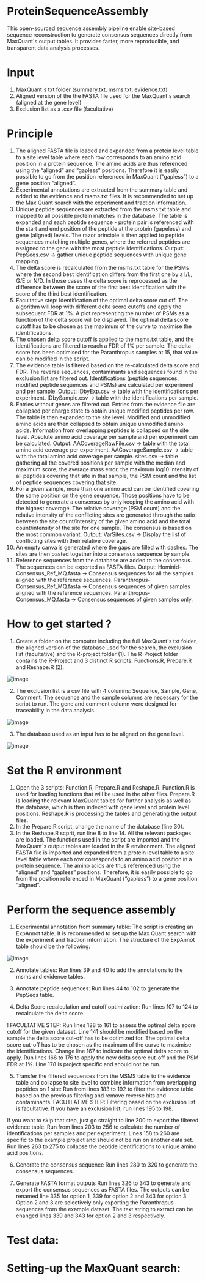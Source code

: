 # ProteinSequenceAssembly

This open-sourced sequence assembly pipeline enable site-based sequence reconstruction to generate consensus sequences directly from MaxQuant´s output tables. It provides faster, more reproducible, and transparent data analysis processes. 

# Input
1. MaxQuant´s txt folder (summary.txt, msms.txt, evidence.txt)
2. Aligned version of the the FASTA file used for the MaxQuant´s search (aligned at the gene level)
3. Exclusion list as a .csv file (facultative)

# Principle

1.	The aligned FASTA file is loaded and expanded from a protein level table to a site level table where each row corresponds to an amino acid position in a protein sequence. The amino acids are thus referenced using the “aligned” and “gapless” positions. Therefore it is easily possible to go from the position referenced in MaxQuant (“gapless”) to a gene position “aligned”. 
2.	Experimental annotations are extracted from the summary table and added to the evidence and msms.txt files. It is recommended to set up the Max Quant search with the experiment and fraction information. 
3.	Unique peptide sequences are extracted from the msms.txt table and mapped to all possible protein matches in the database. The table is expanded and each peptide sequence - protein pair is referenced with the start and end position of the peptide at the protein (gapeless) and gene (aligned) levels. The razor principle is then applied to peptide sequences matching multiple genes, where the referred peptides are assigned to the gene with the most peptide identifications. 
Output: PepSeqs.csv → gather unique peptide sequences with unique gene mapping. 
4.	The delta score is recalculated from the msms.txt table for the PSMs where the second best identification differs from the first one by a I/L, G/E or N/D. In those cases the delta score is reprocessed as the difference between the score of the first best identification with the score of the third best identification. 
5.	Facultative step: Identification of the optimal delta score cut off. The algorithm will loop with different delta score cutoffs and apply the subsequent FDR at 1%. A plot representing the number of PSMs as a function of the delta score will be displayed. The optimal delta score cutoff has to be chosen as the maximum of the curve to maximise the identifications. 
6.	The chosen delta score cutoff is applied to the msms.txt table, and the identifications are filtered to reach a FDR of 1% per sample. The delta score has been optimised for the Paranthropus samples at 15, that value can be modified in the script. 
7.	The evidence table is filtered based on the re-calculated delta score and FDR. The reverse sequences, contaminants and sequences found in the exclusion list are filtered out. Identifications (peptide sequences, modified peptide sequences and PSMs) are calculated per experiment and per sample. 
Output: IDbyExp.csv → table with the identifications per experiment. IDbySample.csv → table with the identifications per sample.
8.	Entries without genes are filtered out. Entries from the evidence file are collapsed per charge state to obtain unique modified peptides per row. The table is then expanded to the site level. Modified and unmodified amino acids are then collapsed to obtain unique unmodified amino acids. Information from overlapping peptides is collapsed on the site level. Absolute amino acid coverage per sample and per experiment can be calculated. 
Output: AACoverageRawFile.csv → table with the total amino acid coverage per experiment. AACoverageSample.csv → table with the total amino acid coverage per sample. sites.csv → table gathering all the covered positions per sample with the median and maximum score, the average mass error, the maximum log10 intensity of all peptides covering that site in that sample, the PSM count and the list of peptide sequences covering that site. 
9.	For a given sample, more than one amino acid can be identified covering the same position on the gene sequence. Those positions have to be detected to generate a consensus by only keeping the amino acid with the highest coverage. The relative coverage (PSM count) and the relative intensity of the conflicting sites are generated through the ratio between the site count/intensity of the given amino acid and the total count/intensity of the site for one sample. The consensus is based on the most common variant. 
Output: VarSites.csv → Display the list of conflicting sites with their relative coverage. 
10.	An empty canva is generated where the gaps are filled with dashes. The sites are then pasted together into a consensus sequence by sample.
11.	Reference sequences from the database are added to the consensus. The sequences can be exported as FASTA files. 
Output: Hominid-Consensus_Ref_MQ.fasta → Consensus sequences for all the samples aligned with the reference sequences.  Paranthropus-Consensus_Ref_MQ.fasta → Consensus sequences of given samples aligned with the reference sequences. Paranthropus-Consensus_MQ.fasta → Consensus sequences of given samples only. 

# How to get started ? 
1. Create a folder on the computer including the full MaxQuant´s txt folder, the aligned version of the database used for the search, the exclusion list (facultative) and the R-project folder (1). The R-Project folder contains the R-Project and 3 distinct R scripts: Functions.R, Prepare.R and Reshape.R (2).

 ![image](https://github.com/ClaireKoenig/ProteinSequenceAssembly/assets/134442809/de8a2517-b511-4cf1-882f-e8b9e56bde1c)


2. The exclusion list is a csv file with 4 columns: Sequence, Sample, Gene, Comment. The sequence and the sample columns are necessary for the script to run. The gene and comment column were designed for traceability in the data analysis. 

![image](https://github.com/ClaireKoenig/ProteinSequenceAssembly/assets/134442809/182e2547-7a89-48b0-8f58-d157a1ef88be)
 
3. The database used as an input has to be aligned on the gene level. 

![image](https://github.com/ClaireKoenig/ProteinSequenceAssembly/assets/134442809/ce7758aa-c40a-44ec-9b5d-4eefe8c21fef)

# Set the R environment

1. Open the 3 scripts: Function.R, Prepare.R and Reshape.R. 
Function.R is used for loading functions that will be used in the other files. Prepare.R is loading the relevant MaxQuant tables for further analysis as well as the database, which is then indexed with gene level and protein level positions. Reshape.R is processing the tables and generating the output files. 
2. In the Prepare.R script, change the name of the database (line 30). 
3. In the Reshape.R scprit, run line 8 to line 14. 
All the relevant packages are loaded. The functions used in the script are imported and the MaxQuant´s output tables are loaded in the R environment. The aligned FASTA file is imported and expanded from a protein level table to a site level table where each row corresponds to an amino acid position in a protein sequence. The amino acids are thus referenced using the “aligned” and “gapless” positions. Therefore, it is easily possible to go from the position referenced in MaxQuant (“gapless”) to a gene position “aligned”. 

 # Perform the sequence assembly
 
 1. Experimental annotation from summary table: 
The script is creating an ExpAnnot table. It is recommended to set up the Max Quant search with the experiment and fraction information. The structure of the ExpAnnot table should be the following: 

![image](https://github.com/ClaireKoenig/ProteinSequenceAssembly/assets/134442809/68be242e-f9a2-4f62-8bb3-6280b221a2f6)

2. Annotate tables:
Run lines 39 and 40 to add the annotations to the msms and evidence tables. 

3. Annotate peptide sequences:
Run lines 44 to 102 to generate the PepSeqs table. 

4. Delta Score recalculation and cutoff optimization:
Run lines 107 to 124 to recalculate the delta score. 

! FACULTATIVE STEP: 
Run lines 128 to 161 to assess the optimal delta score cutoff for the given dataset. Line 141 should be modified based on the sample the delta score cut-off has to be optimized for. The optimal delta score cut-off has to be chosen as the maximum of the curve to maximise the identifications. 
Change line 167 to indicate the optimal delta score to apply. Run lines 166 to 176 to apply the new delta score cut-off and the PSM FDR at 1%. 
Line 178 is project specific and should not be run.  

5. Transfer the filtered sequences from the MSMS table to the evidence table and collapse to site level to combine information from overlapping peptides on 1 site:
Run from lines 183 to 192 to filter the evidence table based on the previous filtering and remove reverse hits and contaminants. 
FACUTLATIVE STEP: 
Filtering based on the exclusion list is facultative. If you have an exclusion list, run lines 195 to 198. 

If you want to skip that step, just go straight to line 200 to export the filtered evidence table. 
Run from lines 203 to 256 to calculate the number of identifications per samples and per experiment.
Lines 158 to 260 are specific to the example project and should not be run on another data set.
Run lines 263 to 275 to collapse the peptide identifications to unique amino acid positions. 

6. Generate the consensus sequence
Run lines 280 to 320 to generate the consensus sequences.

7. Generate FASTA format outputs 
Run lines 326 to 343 to generate and export the consensus sequences as FASTA files. 
The outputs can be renamed line 335 for option 1, 339 for option 2 and 343 for option 3. Option 2 and 3 are selectively only exporting the Paranthropus sequences from the example dataset. The text string to extract can be changed lines 339 and 343 for option 2 and 3 respectively. 

# Test data: 

# Setting-up the MaxQuant search: 

